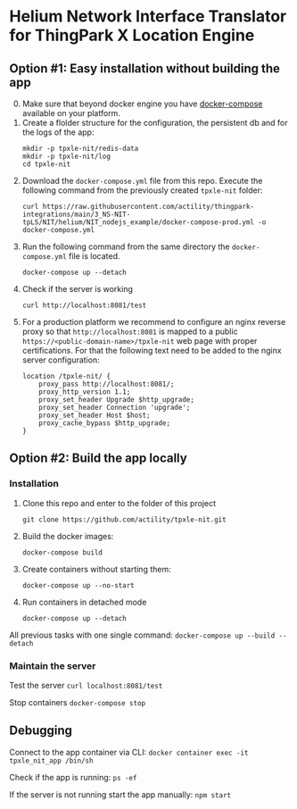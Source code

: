 # Helium Network Interface Translator for ThingPark X Location Engine

## Option #1: Easy installation without building the app
0. Make sure that beyond docker engine you have [docker-compose](https://docs.docker.com/compose/install/) available on your platform.  
1. Create a flolder structure for the configuration, the persistent db and for the logs of the app:
    ```
    mkdir -p tpxle-nit/redis-data
    mkdir -p tpxle-nit/log
    cd tpxle-nit
    ```
1. Download the `docker-compose.yml` file from this repo.
   Execute the following command from the previously created `tpxle-nit` folder:
    ```
    curl https://raw.githubusercontent.com/actility/thingpark-integrations/main/3_NS-NIT-tpLS/NIT/helium/NIT_nodejs_example/docker-compose-prod.yml -o docker-compose.yml
    ```
2. Run the following command from the same directory the `docker-compose.yml` file is located.
    ```
    docker-compose up --detach
    ```
3. Check if the server is working
    ```
    curl http://localhost:8081/test
    ```
4. For a production platform we recommend to configure an nginx reverse proxy so that `http://localhost:8081` is mapped to a public `https://<public-domain-name>/tpxle-nit` web page with proper certifications. For that the following text need to be added to the nginx server configuration:
    ```
    location /tpxle-nit/ {
        proxy_pass http://localhost:8081/;
        proxy_http_version 1.1;
        proxy_set_header Upgrade $http_upgrade;
        proxy_set_header Connection 'upgrade';
        proxy_set_header Host $host;
        proxy_cache_bypass $http_upgrade;
    }
    ```

## Option #2: Build the app locally
### Installation

1. Clone this repo and enter to the folder of this project
    ```
    git clone https://github.com/actility/tpxle-nit.git
    ```
2. Build the docker images:
    ```
    docker-compose build
    ```
3. Create containers without starting them:
    ```
    docker-compose up --no-start
    ```
4. Run containers in detached mode
    ```
    docker-compose up --detach
    ```

All previous tasks with one single command:
    ```
    docker-compose up --build --detach
    ```

### Maintain the server

Test the server
    ```
    curl localhost:8081/test
    ```

Stop containers
    ```
    docker-compose stop
    ```

## Debugging

Connect to the app container via CLI:
    ```
    docker container exec -it tpxle_nit_app /bin/sh
    ```

Check if the app is running:
    ```
    ps -ef
    ```

If the server is not running start the app manually:
    ```
    npm start
    ```

